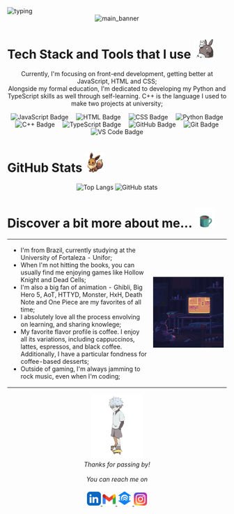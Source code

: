 <!-- # Hello, there! <a href="https://hollowknight.fandom.com/wiki/Knight"><img src="assets/knight3.gif" width="50" height="50"></a> 
--->


<a>
  <img src="https://readme-typing-svg.herokuapp.com?font=Righteous&size=35&duration=3500&pause=1000&color=6AA2B9&width=435&lines=Hello%2C+there!;I'm+Ana+Clara+👋" alt="typing"/>
</a>

<div align="center">
  <img src="assets/mainbackground.gif" alt="main_banner">
</div>


# Tech Stack and Tools that I use <img src="assets/totoro2.gif" width="45" height="45">
<p align="center">
  Currently, I'm focusing on front-end development, getting better at JavaScript, HTML and CSS;<br>
  Alongside my formal education, I'm dedicated to developing my Python and TypeScript skills as well through self-learning. C++ is the language I used to make two projects at university;
</p>

<p align="center">
  <img src="https://img.shields.io/badge/JavaScript-black?style=for-the-badge&logo=javascript&logoColor=yellow" alt="JavaScript Badge" style="margin: 0 7px;">
  <img src="https://img.shields.io/badge/HTML-black?style=for-the-badge&logo=html5&logoColor=orange" alt="HTML Badge" style="margin: 0 7px;">
  <img src="https://img.shields.io/badge/CSS-black?style=for-the-badge&logo=css3&logoColor=blue" alt="CSS Badge" style="margin: 0 7px;">
  <img src="https://img.shields.io/badge/Python-black?style=for-the-badge&logo=python&logoColor=green" alt="Python Badge" style="margin: 0 7px;">
  <img src="https://img.shields.io/badge/C++-black?style=for-the-badge&logo=cplusplus&logoColor=pink" alt="C++ Badge" style="margin: 0 7px;">
  <img src="https://img.shields.io/badge/TypeScript-black?style=for-the-badge&logo=typescript&logoColor=lightblue" alt="TypeScript Badge" style="margin: 0 7px;">
  <img src="https://img.shields.io/badge/GitHub-black?style=for-the-badge&logo=github&logoColor=white" alt="GitHub Badge" style="margin: 0 7px;">
  <img src="https://img.shields.io/badge/Git-black?style=for-the-badge&logo=git&logoColor=white" alt="Git Badge" style="margin: 0 7px;">
  <img src="https://img.shields.io/badge/VS%20Code-black?style=for-the-badge&logo=visual-studio-code&logoColor=blue" alt="VS Code Badge" style="margin: 0 7px;">
</p>

# GitHub Stats <img src="assets/eevee.gif" width="45" height="45">
<p align="center">
  <img src="https://github-readme-stats.vercel.app/api/top-langs?username=a&show_icons=true&locale=en&layout=compact&card_width=300&langs_count=8&theme=github_dark&hide_border=true" height="150" alt="Top Langs" />
  <img src="https://github-readme-stats.vercel.app/api?username=a&show_icons=true&theme=github_dark&hide_border=true" height="150" alt="GitHub stats" />
</p>


<!--
# Personal Projects <img src="assets/coffee.gif" width="40" height="40">
<table>
  <tr>
    <td width="35%" valign="top">
      <img src="assets/block1.gif" alt="gif games">
    </td>
    <td width="65%" valign="top">
      <ul>
        <li>;</li>
        <li>;</li>
        <li>;</li>
      </ul>
    </td>
  </tr>
</table>
-->

# Discover a bit more about me...  <img src="assets/coffee.gif" width="45" height="45">
<table>
  <tr>
    <td valign="center" width="65%">
      <ul>
        <li>I'm from Brazil, currently studying at the University of Fortaleza - Unifor;</li>
        <li>When I'm not hitting the books, you can usually find me enjoying games like Hollow Knight and Dead Cells;</li>
        <li>I'm also a big fan of animation - Ghibli, Big Hero 5, AoT, HTTYD, Monster, HxH, Death Note and One Piece are my favorites of all time;</li>
        <li>I absolutely love all the process envolving on learning, and sharing knowlege;</li>
        <li>My favorite flavor profile is coffee. I enjoy all its variations, including cappuccinos, lattes, espressos, and black coffee. Additionally, I have a particular fondness for coffee-based desserts;</li>
        <li>Outside of gaming, I'm always jamming to rock music, even when I'm coding;</li>
      </ul>
    </td>
    <td valign="center" width="50%" align="center">
      <img src="assets/block2.gif" alt="gif games">
    </td>
  </tr>
</table>

<!--
<div align="center">
   <img src="https://github-readme-stats.vercel.app/api/top-langs?locale=en&hide_title=false&layout=compact&card_width=100&langs_count=8&theme=transparent&hide_border=false&username=anaclaramtn" height="150" alt="most used languages"/>
</div>
-->

<p align="center" > 
  <img src="assets/killua.gif" alt="killua" width="120" /><br>
  <i>Thanks for passing by!</i><br><br>
  <i>You can reach me on</i><br><br>
  <a href="www.linkedin.com/in/anaclaramtn">
  <code><img alt="linkedin" width="32" src="assets/linkedin.png" /></code>
  </a>
  <a href="mailto:anaclaramtn@gmail.com">
  <code><img alt="email" width="30" src="assets/gmail.png" /></code>
  </a>
  <a href="mailto:anaclaramtn@edu.unifor.br">
  <code><img alt="emailunifor" width="35" src="assets/unifor.png" /></code>
  </a>
  <a href="https://instagram.com/mtnanaclara_">
  <code><img alt="instagram" width="30" src="assets/instagram.png" /></code>
  </a>
</p>

<!--
  <a href="https://discord.com/users/323609489783914497">
  <code><img alt="discord" width="30" src="assets/discord.png" /></code>
  </a>
-->
